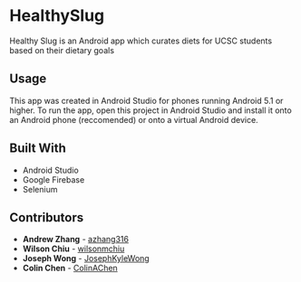 # HealthySlug
Healthy Slug is an Android app which curates diets for UCSC students based on their dietary goals

## Usage
This app was created in Android Studio for phones running Android 5.1 or higher. To run the app, open this project in Android Studio and install it onto an Android phone (reccomended) or onto a virtual Android device.

## Built With
* Android Studio
* Google Firebase
* Selenium

## Contributors
- **Andrew Zhang** - [azhang316](https://github.com/azhang316)
- **Wilson Chiu** - [wilsonmchiu](https://github.com/wilsonmchiu)
- **Joseph Wong** - [JosephKyleWong](https://github.com/JosephKyleWong)
- **Colin Chen** - [ColinAChen](https://github.com/ColinAChen)

